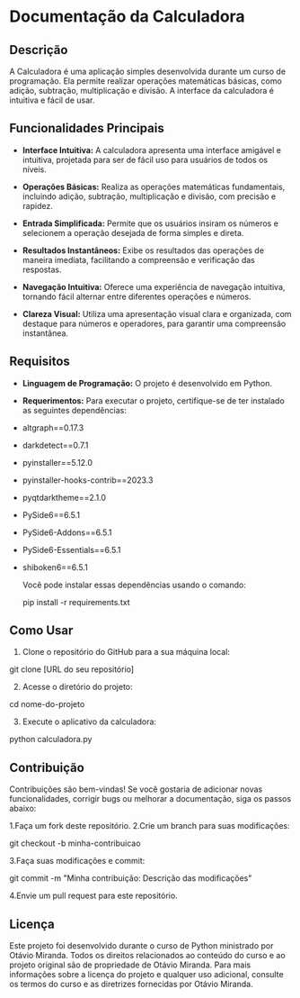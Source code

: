 # Documentação da Calculadora

## Descrição

A Calculadora é uma aplicação simples desenvolvida durante um curso de programação. Ela permite realizar operações matemáticas básicas, como adição, subtração, multiplicação e divisão. A interface da calculadora é intuitiva e fácil de usar.

## Funcionalidades Principais

- **Interface Intuitiva:** A calculadora apresenta uma interface amigável e intuitiva, projetada para ser de fácil uso para usuários de todos os níveis.
  
- **Operações Básicas:** Realiza as operações matemáticas fundamentais, incluindo adição, subtração, multiplicação e divisão, com precisão e rapidez.
  
- **Entrada Simplificada:** Permite que os usuários insiram os números e selecionem a operação desejada de forma simples e direta.
  
- **Resultados Instantâneos:** Exibe os resultados das operações de maneira imediata, facilitando a compreensão e verificação das respostas.
  
- **Navegação Intuitiva:** Oferece uma experiência de navegação intuitiva, tornando fácil alternar entre diferentes operações e números.
  
- **Clareza Visual:** Utiliza uma apresentação visual clara e organizada, com destaque para números e operadores, para garantir uma compreensão instantânea.


## Requisitos

- **Linguagem de Programação:** O projeto é desenvolvido em Python.

- **Requerimentos:** Para executar o projeto, certifique-se de ter instalado as seguintes dependências:
- altgraph==0.17.3
- darkdetect==0.7.1
- pyinstaller==5.12.0
- pyinstaller-hooks-contrib==2023.3
- pyqtdarktheme==2.1.0
- PySide6==6.5.1
- PySide6-Addons==6.5.1
- PySide6-Essentials==6.5.1
- shiboken6==6.5.1

  Você pode instalar essas dependências usando o comando:
  
  pip install -r requirements.txt


## Como Usar

1. Clone o repositório do GitHub para a sua máquina local:

  git clone [URL do seu repositório]
  
2. Acesse o diretório do projeto:

  cd nome-do-projeto

3. Execute o aplicativo da calculadora:

  python calculadora.py

## Contribuição

Contribuições são bem-vindas! Se você gostaria de adicionar novas funcionalidades, corrigir bugs ou melhorar a documentação, siga os passos abaixo:

 1.Faça um fork deste repositório.
 2.Crie um branch para suas modificações:

   git checkout -b minha-contribuicao

 3.Faça suas modificações e commit:

   git commit -m "Minha contribuição: Descrição das modificações"
 
 4.Envie um pull request para este repositório.


## Licença

Este projeto foi desenvolvido durante o curso de Python ministrado por Otávio Miranda. Todos os direitos relacionados ao conteúdo do curso e ao projeto original são de propriedade de Otávio Miranda. Para mais informações sobre a licença do projeto e qualquer uso adicional, consulte os termos do curso e as diretrizes fornecidas por Otávio Miranda.





















